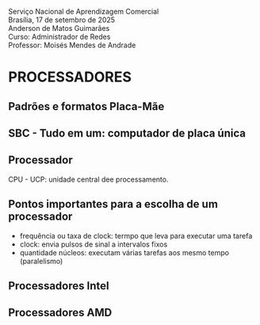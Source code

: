 Serviço Nacional de Aprendizagem Comercial  
Brasília, 17 de setembro de 2025  
Anderson de Matos Guimarães  
Curso:  Administrador de Redes  
Professor: Moisés Mendes de Andrade  

# PROCESSADORES

## Padrões e formatos Placa-Mãe

##  SBC - Tudo em um: computador de placa única

## Processador

CPU - UCP: unidade central dee processamento.

## Pontos importantes para a escolha de um processador
- frequência ou taxa de clock:  termpo que leva para executar uma tarefa
- clock: envia pulsos de sinal a intervalos fixos
- quantidade núcleos: executam várias tarefas aos mesmo tempo (paralelismo)

## Processadores Intel

## Processadores AMD

